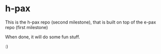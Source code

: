 # h-pax

This is the h-pax repo (second milestone), that is built on top of the e-pax repo (first milestone)

When done, it will do some fun stuff.

:)

